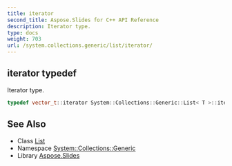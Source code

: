 ```yaml
---
title: iterator
second_title: Aspose.Slides for C++ API Reference
description: Iterator type.
type: docs
weight: 703
url: /system.collections.generic/list/iterator/
---
```

## iterator typedef


Iterator type.

```cpp
typedef vector_t::iterator System::Collections::Generic::List< T >::iterator
```

## See Also

* Class [List](../)
* Namespace [System::Collections::Generic](../../)
* Library [Aspose.Slides](../../../)